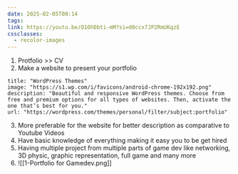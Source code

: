 ```yaml
---
date: 2025-02-05T00:14
tags: 
link: https://youtu.be/O1OhDbti-mM?si=d0ccx7JP2RmUKqzE
cssclasses:
  - recolor-images
---
```

1. Protfolio >> CV
2. Make a website to present your portfolio 
```embed
title: "WordPress Themes"
image: "https://s1.wp.com/i/favicons/android-chrome-192x192.png"
description: "Beautiful and responsive WordPress themes. Choose from free and premium options for all types of websites. Then, activate the one that’s best for you."
url: "https://wordpress.com/themes/personal/filter/subject:portfolio"
```

3. More preferable for the website for better description as comparative to Youtube Videos  
4. Have basic knowledge of everything making it easy you to be get hired
5. Having multiple project from multiple parts of game dev like networking, 3D physic, graphic representation, full game and many more
6. ![[1-Portfolio for Gamedev.png]]
